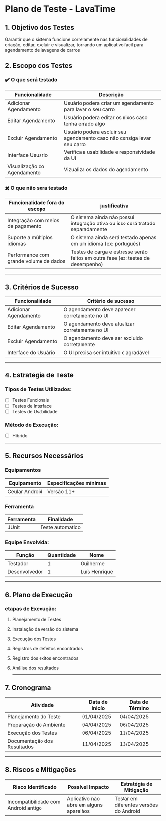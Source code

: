# Plano de Teste - LavaTime

## 1. Objetivo dos Testes

Garantir que o sistema funcione corretamente nas funcionalidades de criação, editar, excluir e visualizar, tornando um aplicativo facil para agendamento de lavagens de carros

## 2. Escopo dos Testes

###   ✔️ O que será testado

| Funcionalidade | Descrição |
|----------------|-----------|
| Adicionar Agendamento | Usuário podera criar um agendamento para lavar o seu carro|
| Editar Agendamento | Usuário podera editar os nixos caso tenha errado algo |
| Excluir Agendamento | Usuário podera escluir seu agendamento caso não consiga levar seu carro |
| Interface Usuario | Verifica a usabilidade e responsividade da UI |
| Visualização do Agendamento | Vizualiza os dados do agendamento |

###  ✖️ O que não sera testado

| Funcionalidade fora do escopo | justificativa |
|-------------------------------|---------------|
| Integração com meios de pagamento | O sistema ainda não possui integração ativa ou isso será tratado separadamente |
|Suporte a múltiplos idiomas | O sistema ainda será testado apenas em um idioma (ex: português) |
|Performance com grande volume de dados | Testes de carga e estresse serão feitos em outra fase (ex: testes de desempenho) |

---
## 3. Critérios de Sucesso

|Funcionalidade | Critério de sucesso |
|---------------|---------------------|
|Adicionar Agendamento | O agendamento deve aparecer corretamente no UI |
| Editar Agendamento | O agendamento deve atualizar corretamente no UI |
| Excluir Agendamento | O agendamento deve ser excluido corretamente |
| Interface do Usuário |  O UI precisa ser intuitivo e agradável | 

---

## 4. Estratégia de Teste

### Tipos de Testes Utilizados:

- [ ] Testes Funcionais
- [ ] Testes de Interface
- [ ] Testes de Usabilidade

### Método de Execução:

- [ ] Híbrido
  
---

## 5. Recursos Necessários

  ### Equipamentos 

  | Equipamento | Especificações mínimas |
  |--------------|-----------------------|
  | Ceular Android | Versão 11+ |

  ### Ferramenta

  | Ferramenta | Finalidade |
  |-----------|-------------|
  |JUnit | Teste automatico |

  ### Equipe Envolvida:

  | Função | Quantidade | Nome |
  |--------|------------|------|
  |Testador| 1 | Guilherme |
  |Desenvolvedor | 1 | Luís Henrique |

---

## 6. Plano de Execução 

### etapas de Execução:

1. Planejamento de Testes
2. Instalação da versão do sistema
3. Execução dos Testes
4. Registros de defeitos encontrados
5. Registro dos exitos encontrados
6. Análise dos resultados 

   ---
## 7. Cronograma

|Atividade | Data de Inicío| Data de Término |
|----------|---------------|-----------------|
| Planejamento do Teste     | 01/04/2025 |  04/04/2025 |
| Preparação do Ambiente    |  04/04/2025  |   06/04/2025     |
| Execução dos Testes       | 06/04/2025  |   11/04/2025   |
| Documentação dos Resultados|  11/04/2025   | 13/04/2025   |

---

## 8. Riscos e Mitigações 
| Risco Identificado                      | Possível Impacto                   | Estratégia de Mitigação                     |
|-----------------------------------------|------------------------------------|---------------------------------------------|
|   Incompatibilidade com Android antigo  | Aplicativo não abre em alguns aparelhos| Testar em diferentes versões do Android |











   









